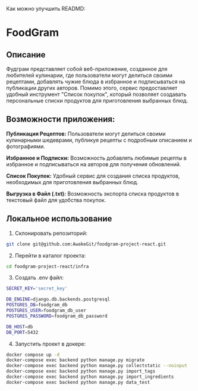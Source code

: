 Как можно улучшить READMD:

# FoodGram

## Описание

Фудграм представляет собой веб-приложение, созданное для
любителей кулинарии, где пользователи могут делиться своими рецептами,
добавлять чужие блюда в избранное и подписываться на публикации других авторов.
Помимо этого, сервис предоставляет удобный инструмент "Список покупок", который
позволяет создавать персональные списки продуктов для приготовления выбранных
блюд.

## Возможности приложения:

**Публикация Рецептов:** Пользователи могут делиться своими кулинарными
шедеврами,
публикуя рецепты с подробным описанием и фотографиями.

**Избранное и Подписки:** Возможность добавлять любимые рецепты в избранное и
подписываться на авторов для получения обновлений.

**Список Покупок:** Удобный сервис для создания списка продуктов, необходимых
для
приготовления выбранных блюд.

**Выгрузка в Файл (.txt):** Возможность экспорта списка продуктов в текстовый
файл
для удобства покупок.

## Локальное использование

1. Склонировать репозиторий:

```bash
git clone git@github.com:AwakeGit/foodgram-project-react.git
```

2. Перейти в каталог проекта:

```bash
cd foodgram-project-react/infra
```

3. Создать .env файл:

```bash
SECRET_KEY='secret_key'

DB_ENGINE=django.db.backends.postgresql
POSTGRES_DB=foodgram_db
POSTGRES_USER=foodgram_db_user
POSTGRES_PASSWORD=foodgram_db_password

DB_HOST=db
DB_PORT=5432
```

4. Запустить проект в докере:

```bash
docker compose up -d
docker-compose exec backend python manage.py migrate
docker-compose exec backend python manage.py collectstatic --noinput
docker-compose exec backend python manage.py import_tags
docker-compose exec backend python manage.py import_ingredients
docker-compose exec backend python manage.py data_test
```